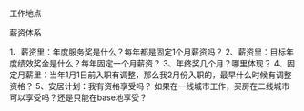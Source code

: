 工作地点

薪资体系



1、薪资里：年度服务奖是什么？每年都是固定1个月薪资吗？
2、薪资里：目标年度绩效奖金是什么？每年固定一个月薪资？
3、年终奖几个月？哪里体现？
4、固定月薪里：当年1月1日前入职有调整，那么我2月份入职的，最早什么时候有调整资格？
5、安居计划：我有资格享受吗？ 如果在一线城市工作，买房在二线城市可以享受吗？还是只能在base地享受？